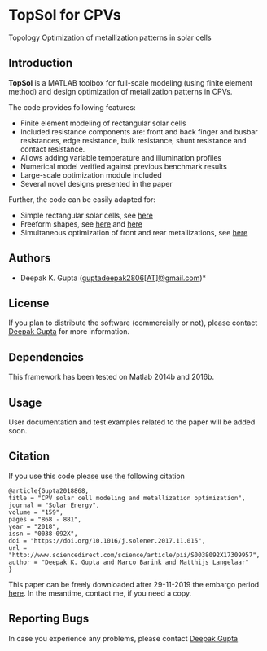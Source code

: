 # TopSol for CPVs  

Topology Optimization of metallization patterns in solar cells

## Introduction
**TopSol** is a MATLAB toolbox for full-scale modeling (using finite element method) and design optimization of metallization patterns in CPVs.

The code provides following features:
* Finite element modeling of rectangular solar cells
* Included resistance components are: front and back finger and busbar resistances, edge resistance, bulk resistance, shunt resistance and contact resistance.
* Allows adding variable temperature and illumination profiles
* Numerical model verified against previous benchmark results
* Large-scale optimization module included
* Several novel designs presented in the paper

Further, the code can be easily adapted for:
* Simple rectangular solar cells, see [here](https://link.springer.com/article/10.1007/s00158-014-1185-9)
* Freeform shapes, see [here](https://repository.tudelft.nl/islandora/object/uuid%3A6fba5499-0012-4708-a25c-c532da59e85c) and [here](https://repository.tudelft.nl/islandora/object/uuid%3Ad6d66ace-ec26-4971-9e3a-024c21a56015)
* Simultaneous optimization of front and rear metallizations, see [here](https://repository.tudelft.nl/islandora/object/uuid%3Ad6d66ace-ec26-4971-9e3a-024c21a56015)

## Authors
* Deepak K. Gupta ([guptadeepak2806[AT]@gmail.com](mailto:guptadeepak2806@gmail.com))*

## License
If you plan to distribute the software (commercially or not), please contact [Deepak Gupta](https://dkgupta90.github.io/topsol/) for more information.

## Dependencies
This framework has been tested on Matlab 2014b and 2016b.


## Usage
User documentation and test examples related to the paper will be added soon.

## Citation

If you use this code please use the following citation
```
@article{Gupta2018868,
title = "CPV solar cell modeling and metallization optimization",
journal = "Solar Energy",
volume = "159",
pages = "868 - 881",
year = "2018",
issn = "0038-092X",
doi = "https://doi.org/10.1016/j.solener.2017.11.015",
url = "http://www.sciencedirect.com/science/article/pii/S0038092X17309957",
author = "Deepak K. Gupta and Marco Barink and Matthijs Langelaar"
}
```
This paper can be freely downloaded after 29-11-2019 the embargo period [here](https://repository.tudelft.nl/islandora/object/uuid:a7b1277f-72f1-4069-a300-915a82d14281?collection=research). In the meantime, contact me, if you need a copy.

## Reporting Bugs
In case you experience any problems, please contact [Deepak Gupta](mailto:guptadeepak2806@gmail.com)
